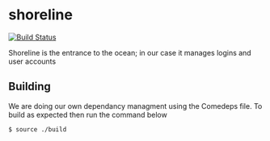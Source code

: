 shoreline
=========

[![Build Status](https://travis-ci.org/tidepool-org/shoreline.png)](https://travis-ci.org/tidepool-org/shoreline)

Shoreline is the entrance to the ocean; in our case it manages logins and user accounts

## Building

We are doing our own dependancy managment using the Comedeps file. To build as expected then run the command below

```
$ source ./build
```

